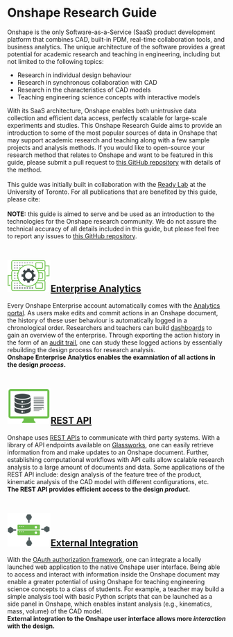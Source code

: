 # Onshape Research Guide
<section class="section">
    <div class="container">
        <div>
            Onshape is the only Software-as-a-Service (SaaS) product development platform that combines CAD, built-in PDM, real-time collaboration tools, and business analytics. The unique architecture of the software provides a great potential for academic research and teaching in engineering, including but not limited to the following topics: 
        </div>
        <ul>
            <li>Research in individual design behaviour </li>
            <li>Research in synchronous collaboration with CAD </li>
            <li>Research in the characteristics of CAD models </li>
            <li>Teaching engineering science concepts with interactive models </li>
        </ul>
        <div>
            With its SaaS architecture, Onshape enables both unintrusive data collection and efficient data access, perfectly scalable for large-scale experiments and studies. This Onshape Research Guide aims to provide an introduction to some of the most popular sources of data in Onshape that may support academic research and teaching along with a few sample projects and analysis methods. If you would like to open-source your research method that relates to Onshape and want to be featured in this guide, please submit a pull request to <a href="https://github.com/PTC-Education/Onshape-Research-Guide">this GitHub repository</a> with details of the method. <br></br>
        </div>
        <div>
            This guide was initially built in collaboration with the <a href='https://readylab.mie.utoronto.ca'>Ready Lab</a> at the University of Toronto. For all publications that are benefited by this guide, please cite: <br></br>
        </div>
        <div>
            <b>NOTE:</b> this guide is aimed to serve and be used as an introduction to the technologies for the Onshape research community. We do not assure the technical accuracy of all details included in this guide, but please feel free to report any issues to <a href="https://github.com/PTC-Education/Onshape-Research-Guide">this GitHub repository</a>. <br></br>
        </div>
    </div>
    <div class="container">
        <h2>
            <a href="https://github.com/PTC-Education/Onshape-Research-Guide/analytics"><img src="resources/Data Process.svg" width="100px" alt=""/>Enterprise Analytics</a>
        </h2>
        <div>
            Every Onshape Enterprise account automatically comes with the <a href="https://cad.onshape.com/help/Content/EnterpriseHelp/Content/reports.htm?tocpath=Enterprise%7CAccessing%20Analytics%7C_____0">Analytics portal</a>. As users make edits and commit actions in an Onshape document, the history of these user behaviour is automatically logged in a chronological order. Researchers and teachers can build <a href='https://cad.onshape.com/help/Content/my_analytics.htm?tocpath=Enterprise%7CAccessing%20Analytics%7C_____1'>dashboards</a> to gain an overview of the enterprise. Through exporting the action history in the form of an <a href="https://cad.onshape.com/help/Content/audit_reports.htm?tocpath=Enterprise%7CAccessing%20Analytics%7C_____2">audit trail</a>, one can study these logged actions by essentially rebuilding the design process for research analysis.
        </div>
        <div>
            <b>Onshape Enterprise Analytics enables the examniation of all actions in the design <i>process</i>.</b> <br></br>
        </div>
    </div>
    <div class="container">
        <h2>
            <a href="https://github.com/PTC-Education/Onshape-Research-Guide/api"><img src="resources/Database Application.svg" width="100px" alt=""/>REST API</a>
        </h2>
        <div>
            Onshape uses <a href="https://onshape-public.github.io/docs/apioverview/">REST APIs</a> to communicate with third party systems. With a library of API endpoints available on <a href="https://cad.onshape.com/glassworks/explorer/#/">Glassworks</a>, one can easily retrieve information from and make updates to an Onshape document. Further, establishing computational workflows with API calls allow scalable research analysis to a large amount of documents and data. Some applications of the REST API include: design analysis of the feature tree of the product, kinematic analysis of the CAD model with different configurations, etc.
        </div>
        <div>
            <b>The REST API provides efficient access to the design <i>product</i>.</b> <br></br>
        </div>
    </div>
    <div class="container">
        <h2>
            <a href="https://github.com/PTC-Education/Onshape-Research-Guide/ui_integration"><img src="resources/Systems Integration.svg" width="100px" alt=""/>External Integration</a>
        </h2>
        <div>
            With the <a href='https://onshape-public.github.io/docs/oauth/'>OAuth authorization framework</a>, one can integrate a locally launched web application to the native Onshape user interface. Being able to access and interact with information inside the Onshape document may enable a greater potential of using Onshape for teaching engineering science concepts to a class of students. For example, a teacher may build a simple analysis tool with basic Python scripts that can be launched as a side panel in Onshape, which enables instant analysis (e.g., kinematics, mass, volume) of the CAD model. 
        </div>
        <div>
            <b>External integration to the Onshape user interface allows more <i>interaction</i> with the design.</b> <br><br>
        </div>
    </div>
</section>
